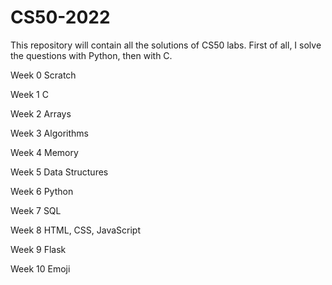 # CS50-2022

This repository will contain all the solutions of CS50 labs. 
First of all, I solve the questions with Python, then with C.

Week 0 Scratch

Week 1 C

Week 2 Arrays

Week 3 Algorithms

Week 4 Memory

Week 5 Data Structures

Week 6 Python

Week 7 SQL

Week 8 HTML, CSS, JavaScript

Week 9 Flask

Week 10 Emoji
